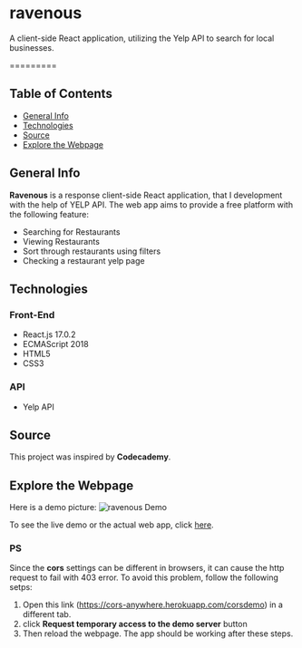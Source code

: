 # ravenous

A client-side React application, utilizing the Yelp API to search for local businesses.

=========

## Table of Contents

* [General Info](#general-info)
* [Technologies](#technologies)
* [Source](#source)
* [Explore the Webpage](#explore-the-webpage)

## General Info

**Ravenous** is a response client-side React application, that I development with the help of YELP API.
The web app aims to provide a free platform with the following feature:

* Searching for Restaurants
* Viewing Restaurants
* Sort through restaurants using filters
* Checking a restaurant yelp page

## Technologies

### Front-End

* React.js 17.0.2
* ECMAScript 2018
* HTML5
* CSS3

### API

* Yelp API

## Source

This project was inspired by **Codecademy**.

## Explore the Webpage


Here is a demo picture:
![ravenous Demo](https://bn1301files.storage.live.com/y4mMQf5sCrNOS-iw564BAu2LrNhM1Y7oI5OmcY-VxssfHGMELkDIYsr4Kflp5ssYYh1kwt8J9qEmKAHGE92Wf9Y2Iov6wWm8YIYJa9j5Stb4opfNj9Vf1UKkP_GEOSeZJQpWqx4X_TBd465hqMCxKTKBZ_Pb_OKzDlbKaHTGXsYxOSLSyZ70lwZBfzhFfbvogF8?width=1930&height=1059&cropmode=none "Ravenous Demo")

To see the live demo or the actual web app, click [here](https://israel-beni.github.io/ravenous/).

### PS

Since the **cors** settings can be different in browsers, it can cause the http request to fail with 403 error.
To avoid this problem, follow the following setps:

1. Open this link (https://cors-anywhere.herokuapp.com/corsdemo) in a different tab.
2. click **Request temporary access to the demo server** button
3. Then reload the webpage. The app should be working after these steps.
